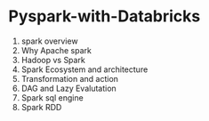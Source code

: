 # Pyspark-with-Databricks
1. spark overview
2. Why Apache spark
3. Hadoop vs Spark
4. Spark Ecosystem and architecture
5. Transformation and action
6. DAG and Lazy Evalutation
7. Spark sql engine
8. Spark RDD
